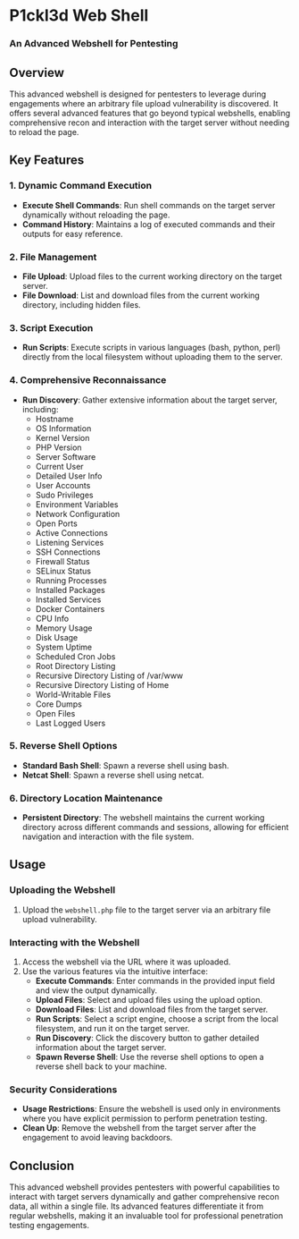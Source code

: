 # P1ckl3d Web Shell

### An Advanced Webshell for Pentesting

## Overview

This advanced webshell is designed for pentesters to leverage during engagements where an arbitrary file upload vulnerability is discovered. It offers several advanced features that go beyond typical webshells, enabling comprehensive recon and interaction with the target server without needing to reload the page.

## Key Features

### 1. Dynamic Command Execution
- **Execute Shell Commands**: Run shell commands on the target server dynamically without reloading the page.
- **Command History**: Maintains a log of executed commands and their outputs for easy reference.

### 2. File Management
- **File Upload**: Upload files to the current working directory on the target server.
- **File Download**: List and download files from the current working directory, including hidden files.

### 3. Script Execution
- **Run Scripts**: Execute scripts in various languages (bash, python, perl) directly from the local filesystem without uploading them to the server.

### 4. Comprehensive Reconnaissance
- **Run Discovery**: Gather extensive information about the target server, including:
  - Hostname
  - OS Information
  - Kernel Version
  - PHP Version
  - Server Software
  - Current User
  - Detailed User Info
  - User Accounts
  - Sudo Privileges
  - Environment Variables
  - Network Configuration
  - Open Ports
  - Active Connections
  - Listening Services
  - SSH Connections
  - Firewall Status
  - SELinux Status
  - Running Processes
  - Installed Packages
  - Installed Services
  - Docker Containers
  - CPU Info
  - Memory Usage
  - Disk Usage
  - System Uptime
  - Scheduled Cron Jobs
  - Root Directory Listing
  - Recursive Directory Listing of /var/www
  - Recursive Directory Listing of Home
  - World-Writable Files
  - Core Dumps
  - Open Files
  - Last Logged Users

### 5. Reverse Shell Options
- **Standard Bash Shell**: Spawn a reverse shell using bash.
- **Netcat Shell**: Spawn a reverse shell using netcat.

### 6. Directory Location Maintenance
- **Persistent Directory**: The webshell maintains the current working directory across different commands and sessions, allowing for efficient navigation and interaction with the file system.

## Usage

### Uploading the Webshell
1. Upload the `webshell.php` file to the target server via an arbitrary file upload vulnerability.

### Interacting with the Webshell
1. Access the webshell via the URL where it was uploaded.
2. Use the various features via the intuitive interface:
   - **Execute Commands**: Enter commands in the provided input field and view the output dynamically.
   - **Upload Files**: Select and upload files using the upload option.
   - **Download Files**: List and download files from the target server.
   - **Run Scripts**: Select a script engine, choose a script from the local filesystem, and run it on the target server.
   - **Run Discovery**: Click the discovery button to gather detailed information about the target server.
   - **Spawn Reverse Shell**: Use the reverse shell options to open a reverse shell back to your machine.

### Security Considerations
- **Usage Restrictions**: Ensure the webshell is used only in environments where you have explicit permission to perform penetration testing.
- **Clean Up**: Remove the webshell from the target server after the engagement to avoid leaving backdoors.

## Conclusion

This advanced webshell provides pentesters with powerful capabilities to interact with target servers dynamically and gather comprehensive recon data, all within a single file. Its advanced features differentiate it from regular webshells, making it an invaluable tool for professional penetration testing engagements.

